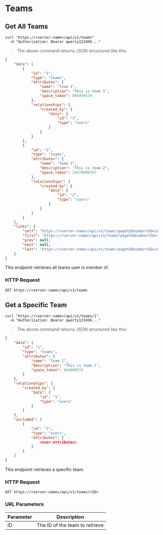 # Teams

## Get All Teams

```shell
curl "https://<server-name>/api/v1/teams"
  -H "Authorization: Bearer qwerty123456..."
```
> The above command returns JSON structured like this:

```json
{
    "data": [
        {
            "id": "1",
            "type": "teams",
            "attributes": {
                "name": "Team 1",
                "description": "This is team 1",
                "space_taken": 805809574
            },
            "relationships": {
                "created_by": {
                    "data": {
                        "id": "1",
                        "type": "users"
                    }
                }
            }
        },
        {
            "id": "2",
            "type": "teams",
            "attributes": {
                "name": "Team 2",
                "description": "This is team 2",
                "space_taken": 24370008357
            },
            "relationships": {
                "created_by": {
                    "data": {
                        "id": "2",
                        "type": "users"
                    }
                }
            }
        }
    ],
    "links": {
        "self": "https://<server-name>/api/v1/teams?page%5Bnumber%5D=1&page%5Bsize%5D=10",
        "first": "https://<server-name>/api/v1/teams?page%5Bnumber%5D=1&page%5Bsize%5D=10",
        "prev": null,
        "next": null,
        "last": "https://<server-name>/api/v1/teams?page%5Bnumber%5D=1&page%5Bsize%5D=10"
    }
}
```

This endpoint retrieves all teams user is member of.

### HTTP Request

`GET https://<server-name>/api/v1/teams`

## Get a Specific Team

```shell
curl "https://<server-name>/api/v1/teams/1"
  -H "Authorization: Bearer qwerty123456..."
```

> The above command returns JSON structured like this:

```json
{
    "data": {
        "id": "1",
        "type": "teams",
        "attributes": {
            "name": "Team 1",
            "description": "This is team 1",
            "space_taken": 805809574
        }
    },
    "relationships": {
        "created_by": {
            "data": {
                "id": "1",
                "type": "users"
            }
        }
    },
    "included": [
        {
            "id": "1",
            "type": "users",
            "attributes": {
                <user-attributes>
            }
        }
    ]
}
```

This endpoint retrieves a specific team.

### HTTP Request

`GET https://<server-name>/api/v1/teams/<ID>`

### URL Parameters

Parameter | Description
--------- | -----------
ID | The ID of the team to retrieve
